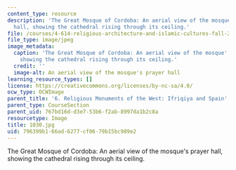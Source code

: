 ```yaml
---
content_type: resource
description: 'The Great Mosque of Cordoba: An aerial view of the mosque''s prayer
  hall, showing the cathedral rising through its ceiling.'
file: /courses/4-614-religious-architecture-and-islamic-cultures-fall-2002/796399b166ad6277cf0679b15bc989e2_1030.jpg
file_type: image/jpeg
image_metadata:
  caption: 'The Great Mosque of Cordoba: An aerial view of the mosque''s prayer hall,
    showing the cathedral rising through its ceiling.'
  credit: ''
  image-alt: An aerial view of the mosque's prayer hall
learning_resource_types: []
license: https://creativecommons.org/licenses/by-nc-sa/4.0/
ocw_type: OCWImage
parent_title: '6. Religious Monuments of the West: Ifriqiya and Spain'
parent_type: CourseSection
parent_uid: 767bd16d-d3e7-53b6-f2ab-8997da1b2c8a
resourcetype: Image
title: 1030.jpg
uid: 796399b1-66ad-6277-cf06-79b15bc989e2
---
```

The Great Mosque of Cordoba: An aerial view of the mosque's prayer hall, showing the cathedral rising through its ceiling.
